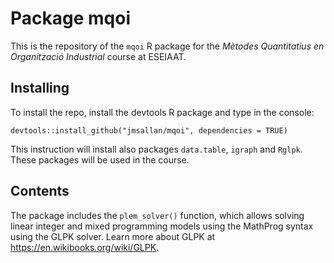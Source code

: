 # Package mqoi

This is the repository of the `mqoi` R package for the *Mètodes Quantitatius en Organització Industrial* course at ESEIAAT.

## Installing

To install the repo, install the devtools R package and type in the console:

`devtools::install_github("jmsallan/mqoi", dependencies = TRUE)`

This instruction will install also packages `data.table`, `igraph` and `Rglpk`. These packages will be used in the course.

## Contents

The package includes the `plem_solver()` function, which allows solving linear integer and mixed programming models using the MathProg syntax using the GLPK solver. Learn more about GLPK at <https://en.wikibooks.org/wiki/GLPK>.
